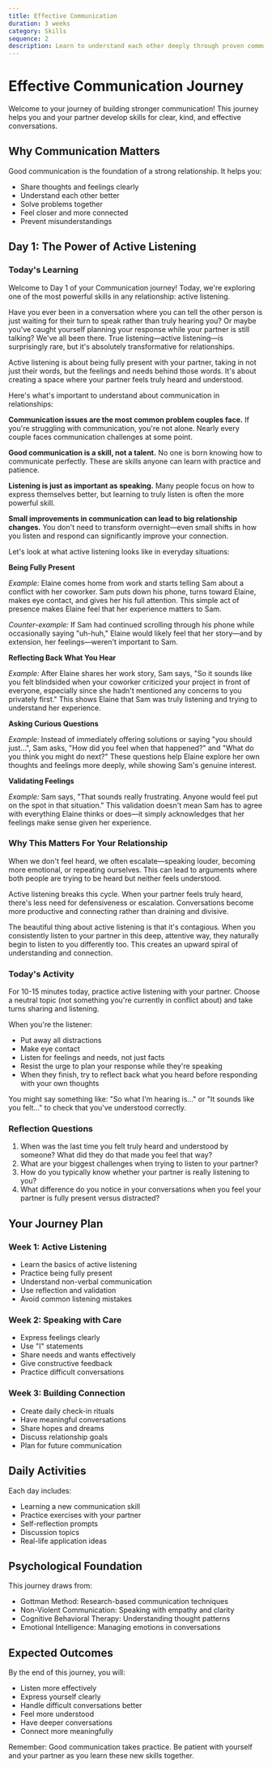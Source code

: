 ```yaml
---
title: Effective Communication
duration: 3 weeks
category: Skills
sequence: 2
description: Learn to understand each other deeply through proven communication methods
---
```


# Effective Communication Journey

Welcome to your journey of building stronger communication! This journey helps you and your partner develop skills for clear, kind, and effective conversations.

## Why Communication Matters

Good communication is the foundation of a strong relationship. It helps you:
- Share thoughts and feelings clearly
- Understand each other better
- Solve problems together
- Feel closer and more connected
- Prevent misunderstandings

## Day 1: The Power of Active Listening

### Today's Learning

Welcome to Day 1 of your Communication journey! Today, we're exploring one of the most powerful skills in any relationship: active listening.

Have you ever been in a conversation where you can tell the other person is just waiting for their turn to speak rather than truly hearing you? Or maybe you've caught yourself planning your response while your partner is still talking? We've all been there. True listening—active listening—is surprisingly rare, but it's absolutely transformative for relationships.

Active listening is about being fully present with your partner, taking in not just their words, but the feelings and needs behind those words. It's about creating a space where your partner feels truly heard and understood.

Here's what's important to understand about communication in relationships:

**Communication issues are the most common problem couples face.** If you're struggling with communication, you're not alone. Nearly every couple faces communication challenges at some point.

**Good communication is a skill, not a talent.** No one is born knowing how to communicate perfectly. These are skills anyone can learn with practice and patience.

**Listening is just as important as speaking.** Many people focus on how to express themselves better, but learning to truly listen is often the more powerful skill.

**Small improvements in communication can lead to big relationship changes.** You don't need to transform overnight—even small shifts in how you listen and respond can significantly improve your connection.

Let's look at what active listening looks like in everyday situations:

**Being Fully Present**

*Example:* Elaine comes home from work and starts telling Sam about a conflict with her coworker. Sam puts down his phone, turns toward Elaine, makes eye contact, and gives her his full attention. This simple act of presence makes Elaine feel that her experience matters to Sam.

*Counter-example:* If Sam had continued scrolling through his phone while occasionally saying "uh-huh," Elaine would likely feel that her story—and by extension, her feelings—weren't important to Sam.

**Reflecting Back What You Hear**

*Example:* After Elaine shares her work story, Sam says, "So it sounds like you felt blindsided when your coworker criticized your project in front of everyone, especially since she hadn't mentioned any concerns to you privately first." This shows Elaine that Sam was truly listening and trying to understand her experience.

**Asking Curious Questions**

*Example:* Instead of immediately offering solutions or saying "you should just...", Sam asks, "How did you feel when that happened?" and "What do you think you might do next?" These questions help Elaine explore her own thoughts and feelings more deeply, while showing Sam's genuine interest.

**Validating Feelings**

*Example:* Sam says, "That sounds really frustrating. Anyone would feel put on the spot in that situation." This validation doesn't mean Sam has to agree with everything Elaine thinks or does—it simply acknowledges that her feelings make sense given her experience.

### Why This Matters For Your Relationship

When we don't feel heard, we often escalate—speaking louder, becoming more emotional, or repeating ourselves. This can lead to arguments where both people are trying to be heard but neither feels understood.

Active listening breaks this cycle. When your partner feels truly heard, there's less need for defensiveness or escalation. Conversations become more productive and connecting rather than draining and divisive.

The beautiful thing about active listening is that it's contagious. When you consistently listen to your partner in this deep, attentive way, they naturally begin to listen to you differently too. This creates an upward spiral of understanding and connection.

### Today's Activity

For 10-15 minutes today, practice active listening with your partner. Choose a neutral topic (not something you're currently in conflict about) and take turns sharing and listening.

When you're the listener:
- Put away all distractions
- Make eye contact
- Listen for feelings and needs, not just facts
- Resist the urge to plan your response while they're speaking
- When they finish, try to reflect back what you heard before responding with your own thoughts

You might say something like: "So what I'm hearing is..." or "It sounds like you felt..." to check that you've understood correctly.

### Reflection Questions

1. When was the last time you felt truly heard and understood by someone? What did they do that made you feel that way?
2. What are your biggest challenges when trying to listen to your partner?
3. How do you typically know whether your partner is really listening to you?
4. What difference do you notice in your conversations when you feel your partner is fully present versus distracted?

## Your Journey Plan

### Week 1: Active Listening
- Learn the basics of active listening
- Practice being fully present
- Understand non-verbal communication
- Use reflection and validation
- Avoid common listening mistakes

### Week 2: Speaking with Care
- Express feelings clearly
- Use "I" statements
- Share needs and wants effectively
- Give constructive feedback
- Practice difficult conversations

### Week 3: Building Connection
- Create daily check-in rituals
- Have meaningful conversations
- Share hopes and dreams
- Discuss relationship goals
- Plan for future communication

## Daily Activities

Each day includes:
- Learning a new communication skill
- Practice exercises with your partner
- Self-reflection prompts
- Discussion topics
- Real-life application ideas

## Psychological Foundation

This journey draws from:
- Gottman Method: Research-based communication techniques
- Non-Violent Communication: Speaking with empathy and clarity
- Cognitive Behavioral Therapy: Understanding thought patterns
- Emotional Intelligence: Managing emotions in conversations

## Expected Outcomes

By the end of this journey, you will:
- Listen more effectively
- Express yourself clearly
- Handle difficult conversations better
- Feel more understood
- Have deeper conversations
- Connect more meaningfully

Remember: Good communication takes practice. Be patient with yourself and your partner as you learn these new skills together. 